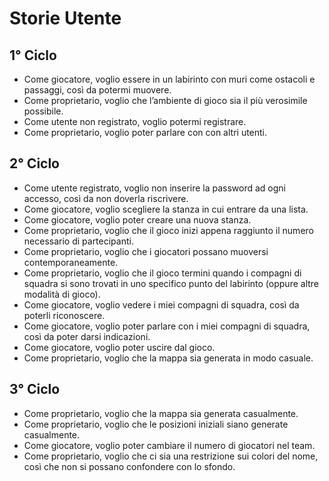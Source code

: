 Storie Utente
=============

1° Ciclo
--------
- Come giocatore, voglio essere in un labirinto con muri come ostacoli e passaggi, così da potermi muovere.
- Come proprietario, voglio che l’ambiente di gioco sia il più verosimile possibile.
- Come utente non registrato, voglio potermi registrare.
- Come proprietario, voglio poter parlare con con altri utenti.

2° Ciclo
--------
- Come utente registrato, voglio non inserire la password ad ogni accesso, così da non doverla riscrivere.
- Come giocatore, voglio scegliere la stanza in cui entrare da una lista.
- Come giocatore, voglio poter creare una nuova stanza.
- Come proprietario, voglio che il gioco inizi appena raggiunto il numero necessario di partecipanti.
- Come proprietario, voglio che i giocatori possano muoversi contemporaneamente.
- Come proprietario, voglio che il gioco termini quando i compagni di squadra si sono trovati in uno specifico punto del labirinto (oppure altre modalità di gioco).
- Come giocatore, voglio vedere i miei compagni di squadra, così da poterli riconoscere.
- Come giocatore, voglio poter parlare con i miei compagni di squadra, così da poter darsi indicazioni.
- Come giocatore, voglio poter uscire dal gioco.
- Come proprietario, voglio che la mappa sia generata in modo casuale.

3° Ciclo
--------
- Come proprietario, voglio che la mappa sia generata casualmente.
- Come proprietario, voglio che le posizioni iniziali siano generate casualmente.
- Come giocatore, voglio poter cambiare il numero di giocatori nel team.
- Come proprietario, voglio che ci sia una restrizione sui colori del nome, così che non si possano confondere con lo sfondo.
